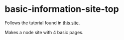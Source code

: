 # basic-information-site-top

Follows the tutorial found in [this site](https://www.theodinproject.com/lessons/nodejs-basic-informational-site).

Makes a node site with 4 basic pages.
